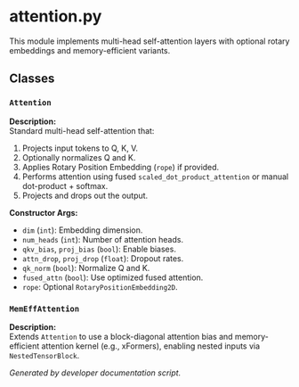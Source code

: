 # attention.py

This module implements multi-head self-attention layers with optional rotary embeddings and memory-efficient variants.

## Classes

### `Attention`

**Description:**  
Standard multi-head self-attention that:
1. Projects input tokens to Q, K, V.
2. Optionally normalizes Q and K.
3. Applies Rotary Position Embedding (`rope`) if provided.
4. Performs attention using fused `scaled_dot_product_attention` or manual dot-product + softmax.
5. Projects and drops out the output.

**Constructor Args:**  
- `dim` (`int`): Embedding dimension.  
- `num_heads` (`int`): Number of attention heads.  
- `qkv_bias`, `proj_bias` (`bool`): Enable biases.  
- `attn_drop`, `proj_drop` (`float`): Dropout rates.  
- `qk_norm` (`bool`): Normalize Q and K.  
- `fused_attn` (`bool`): Use optimized fused attention.  
- `rope`: Optional `RotaryPositionEmbedding2D`.

### `MemEffAttention`

**Description:**  
Extends `Attention` to use a block-diagonal attention bias and memory-efficient attention kernel (e.g., xFormers), enabling nested inputs via `NestedTensorBlock`.

*Generated by developer documentation script.*